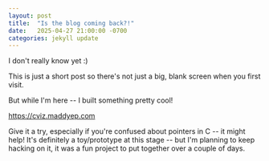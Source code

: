 ```yaml
---
layout: post
title:  "Is the blog coming back?!"
date:   2025-04-27 21:00:00 -0700
categories: jekyll update
---
```


I don't really know yet :)

This is just a short post so there's not just a big, blank screen when you first
visit.

But while I'm here -- I built something pretty cool!

https://cviz.maddyep.com

Give it a try, especially if you're confused about pointers in C -- it might
help!
It's definitely a toy/prototype at this stage -- but I'm planning to keep
hacking on it, it was a fun project to put together over a couple of days.
